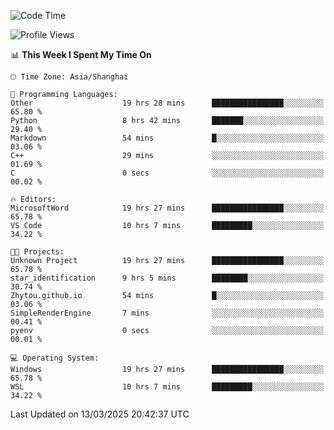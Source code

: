 <!--START_SECTION:waka-->
![Code Time](http://img.shields.io/badge/Code%20Time-2%2C392%20hrs%205%20mins-blue)

![Profile Views](http://img.shields.io/badge/Profile%20Views-1-blue)

📊 **This Week I Spent My Time On** 

```text
🕑︎ Time Zone: Asia/Shanghai

💬 Programming Languages: 
Other                    19 hrs 28 mins      ████████████████░░░░░░░░░   65.80 % 
Python                   8 hrs 42 mins       ███████░░░░░░░░░░░░░░░░░░   29.40 % 
Markdown                 54 mins             █░░░░░░░░░░░░░░░░░░░░░░░░   03.06 % 
C++                      29 mins             ░░░░░░░░░░░░░░░░░░░░░░░░░   01.69 % 
C                        0 secs              ░░░░░░░░░░░░░░░░░░░░░░░░░   00.02 % 

🔥 Editors: 
MicrosoftWord            19 hrs 27 mins      ████████████████░░░░░░░░░   65.78 % 
VS Code                  10 hrs 7 mins       █████████░░░░░░░░░░░░░░░░   34.22 % 

🐱‍💻 Projects: 
Unknown Project          19 hrs 27 mins      ████████████████░░░░░░░░░   65.78 % 
star_identification      9 hrs 5 mins        ████████░░░░░░░░░░░░░░░░░   30.74 % 
Zhytou.github.io         54 mins             █░░░░░░░░░░░░░░░░░░░░░░░░   03.06 % 
SimpleRenderEngine       7 mins              ░░░░░░░░░░░░░░░░░░░░░░░░░   00.41 % 
pyenv                    0 secs              ░░░░░░░░░░░░░░░░░░░░░░░░░   00.01 % 

💻 Operating System: 
Windows                  19 hrs 27 mins      ████████████████░░░░░░░░░   65.78 % 
WSL                      10 hrs 7 mins       █████████░░░░░░░░░░░░░░░░   34.22 % 
```


 Last Updated on 13/03/2025 20:42:37 UTC
<!--END_SECTION:waka-->
